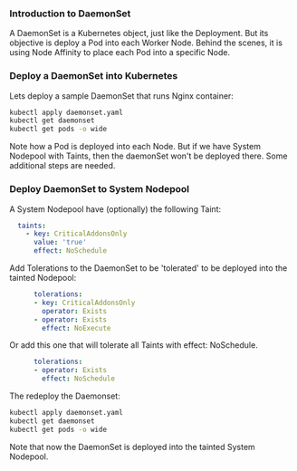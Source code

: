 ### Introduction to DaemonSet

A DaemonSet is a Kubernetes object, just like the Deployment. But its objective is deploy a Pod into each Worker Node. Behind the scenes, it is using Node Affinity to place each Pod into a specific Node.

### Deploy a DaemonSet into Kubernetes

Lets deploy a sample DaemonSet that runs Nginx container:

```bash
kubectl apply daemonset.yaml
kubectl get daemonset
kubectl get pods -o wide
```

Note how a Pod is deployed into each Node.
But if we have System Nodepool with Taints, then the daemonSet won't be deployed there. Some additional steps are needed.

### Deploy DaemonSet to System Nodepool

A System Nodepool have (optionally) the following Taint:

```yaml
  taints:
    - key: CriticalAddonsOnly
      value: 'true'
      effect: NoSchedule
```

Add Tolerations to the DaemonSet to be 'tolerated' to be deployed into the tainted Nodepool:

```yaml
      tolerations:
      - key: CriticalAddonsOnly
        operator: Exists
      - operator: Exists
        effect: NoExecute
```

Or add this one that will tolerate all Taints with effect: NoSchedule.

```yaml
      tolerations:
      - operator: Exists
        effect: NoSchedule
```

The redeploy the Daemonset:

```bash
kubectl apply daemonset.yaml
kubectl get daemonset
kubectl get pods -o wide
```

Note that now the DaemonSet is deployed into the tainted System Nodepool.